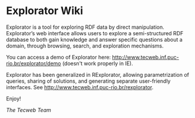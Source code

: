 # Explorator Wiki
Explorator is a tool for exploring RDF data by direct manipulation. Explorator’s web interface allows users to explore a semi-structured RDF database to both gain knowledge and answer specific questions about a domain, through browsing, search, and exploration mechanisms.

You can access a demo of Explorator here: http://www.tecweb.inf.puc-rio.br/explorator/demo (doesn't work properly in IE).

Explorator has been generalized in RExplorator, allowing parametrization of queries, sharing of solutions, and generating separate user-friendly interfaces. See http://www.tecweb.inf.puc-rio.br/rexplorator.

Enjoy!

*The Tecweb Team*
